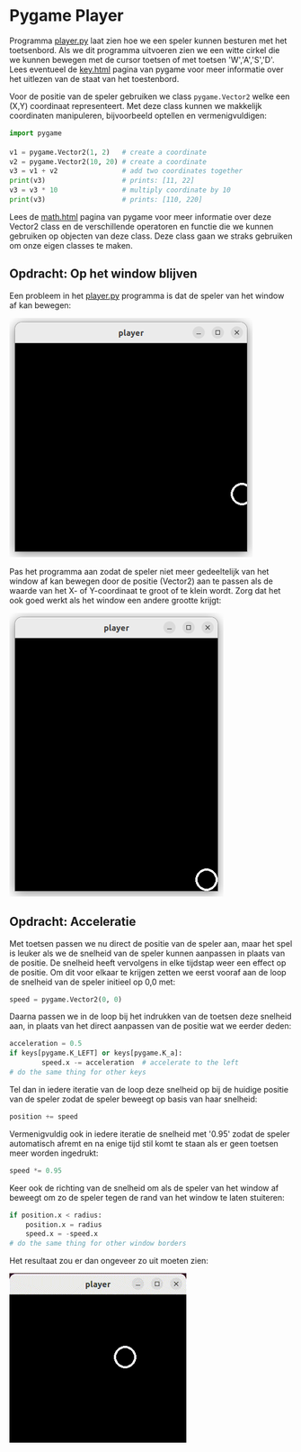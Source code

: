 # Pygame Player

Programma [player.py](player.py) laat zien hoe we een speler kunnen
besturen met het toetsenbord. Als we dit programma uitvoeren zien we
een witte cirkel die we kunnen bewegen met de cursor toetsen of met
toetsen 'W','A','S','D'. Lees eventueel de
[key.html](https://www.pygame.org/docs/ref/key.html) pagina van pygame
voor meer informatie over het uitlezen van de staat van het
toestenbord.

Voor de positie van de speler gebruiken we class `pygame.Vector2`
welke een (X,Y) coordinaat representeert. Met deze class kunnen we
makkelijk coordinaten manipuleren, bijvoorbeeld optellen en
vermenigvuldigen:

```python
import pygame

v1 = pygame.Vector2(1, 2)   # create a coordinate
v2 = pygame.Vector2(10, 20) # create a coordinate
v3 = v1 + v2                # add two coordinates together
print(v3)                   # prints: [11, 22]
v3 = v3 * 10                # multiply coordinate by 10
print(v3)                   # prints: [110, 220]
```

Lees de [math.html](https://www.pygame.org/docs/ref/math.html) pagina
van pygame voor meer informatie over deze Vector2 class en de
verschillende operatoren en functie die we kunnen gebruiken op
objecten van deze class. Deze class gaan we straks gebruiken om onze
eigen classes te maken.


## Opdracht: Op het window blijven

Een probleem in het [player.py](player.py) programma is dat de speler
van het window af kan bewegen:

![player.png](player.png)

Pas het programma aan zodat de speler niet meer gedeeltelijk van het
window af kan bewegen door de positie (Vector2) aan te passen als de
waarde van het X- of Y-coordinaat te groot of te klein wordt. Zorg dat
het ook goed werkt als het window een andere grootte krijgt:

![player_in_window.png](player_in_window.png)


## Opdracht: Acceleratie

Met toetsen passen we nu direct de positie van de speler aan, maar het
spel is leuker als we de snelheid van de speler kunnen
aanpassen in plaats van de positie. De snelheid heeft vervolgens in
elke tijdstap weer een effect op de positie. Om dit voor elkaar te
krijgen zetten we eerst vooraf aan de loop de snelheid van de speler
initieel op 0,0 met:

```python
speed = pygame.Vector2(0, 0)
```

Daarna passen we in de loop bij het indrukken van de toetsen deze
snelheid aan, in plaats van het direct aanpassen van de positie wat we
eerder deden:

```python
acceleration = 0.5
if keys[pygame.K_LEFT] or keys[pygame.K_a]:
        speed.x -= acceleration  # accelerate to the left
# do the same thing for other keys
```

Tel dan in iedere iteratie van de loop deze snelheid op bij de huidige
positie van de speler zodat de speler beweegt op basis van haar
snelheid:

```python
position += speed
```

Vermenigvuldig ook in iedere iteratie de snelheid met '0.95' zodat de
speler automatisch afremt en na enige tijd stil komt te staan als er
geen toetsen meer worden ingedrukt:

```python
speed *= 0.95
```

Keer ook de richting van de snelheid om als de speler van het window
af beweegt om zo de speler tegen de rand van het window te laten
stuiteren:

```python
if position.x < radius:
    position.x = radius
    speed.x = -speed.x
# do the same thing for other window borders
```

Het resultaat zou er dan ongeveer zo uit moeten zien:

![player.gif](player.gif)
